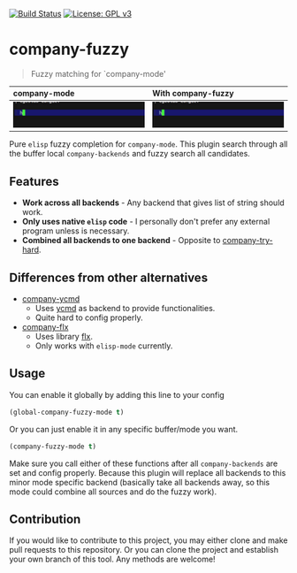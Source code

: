 [![Build Status](https://travis-ci.com/jcs090218/company-fuzzy.svg?branch=master)](https://travis-ci.com/jcs090218/company-fuzzy)
[![License: GPL v3](https://img.shields.io/badge/License-GPL%20v3-blue.svg)](https://www.gnu.org/licenses/gpl-3.0)


# company-fuzzy
> Fuzzy matching for `company-mode'

| company-mode | With company-fuzzy |
|:---|:---|
|<img src="./screenshot/normal.gif"/>|<img src="./screenshot/with-fuzzy.gif"/>|


Pure `elisp` fuzzy completion for `company-mode`. This plugin search through
all the buffer local `company-backends` and fuzzy search all candidates.


## Features

* **Work across all backends** - Any backend that gives list of string should work.
* **Only uses native `elisp` code** - I personally don't prefer any external 
program unless is necessary.
* **Combined all backends to one backend** - Opposite to [company-try-hard](https://github.com/Wilfred/company-try-hard).


## Differences from other alternatives

* [company-ycmd](https://github.com/abingham/emacs-ycmd)
  * Uses [ycmd](https://github.com/Valloric/ycmd) as backend to provide functionalities.
  * Quite hard to config properly.
* [company-flx](https://github.com/PythonNut/company-flx)
  * Uses library [flx](https://github.com/lewang/flx).
  * Only works with `elisp-mode` currently.


## Usage

You can enable it globally by adding this line to your config 
```el
(global-company-fuzzy-mode t)
```
Or you can just enable it in any specific buffer/mode you want.
```el
(company-fuzzy-mode t)
```

Make sure you call either of these functions after all 
`company-backends` are set and config properly. Because 
this plugin will replace all backends to this minor mode 
specific backend (basically take all backends away, so 
this mode could combine all sources and do the fuzzy work).


## Contribution

If you would like to contribute to this project, you may either
clone and make pull requests to this repository. Or you can
clone the project and establish your own branch of this tool.
Any methods are welcome!
